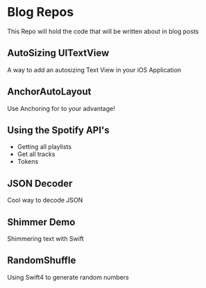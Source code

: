 # Blog Repos
This Repo will hold the code that will be written about in blog posts

## AutoSizing UITextView
A way to add an autosizing Text View in your iOS Application

## AnchorAutoLayout
Use Anchoring for to your advantage!

## Using the Spotify API's
- Getting all playlists
- Get all tracks
- Tokens

## JSON Decoder
Cool way to decode JSON

## Shimmer Demo
Shimmering text with Swift

## RandomShuffle
Using Swift4 to generate random numbers
